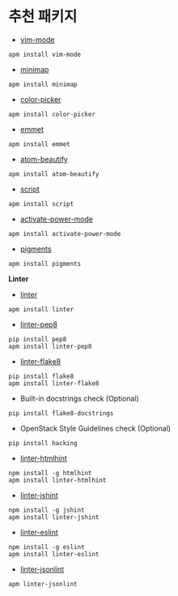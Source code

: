# 추천 패키지
* [vim-mode](https://atom.io/packages/vim-mode)
```
apm install vim-mode
```
* [minimap](https://atom.io/packages/minimap)
```
apm install minimap
```
* [color-picker](https://atom.io/packages/color-picker)
```
apm install color-picker
```
* [emmet](https://atom.io/packages/emmet)
```
apm install emmet
```
* [atom-beautify](https://atom.io/packages/atom-beautify)
```
apm install atom-beautify
```
* [script](https://atom.io/packages/script)
```
apm install script
```
* [activate-power-mode](https://atom.io/packages/activate-power-mode)
```
apm install activate-power-mode
```
* [pigments](https://atom.io/packages/pigments)
```
apm install pigments
```

**Linter**
* [linter](https://atom.io/packages/linter)
```
apm install linter
```
* [linter-pep8](https://atom.io/packages/linter-pep8)
```
pip install pep8
apm install linter-pep8
```
* [linter-flake8](https://atom.io/packages/linter-flake8)
```
pip install flake8
apm install linter-flake8
```
  * Built-in docstrings check (Optional)
  ```
  pip install flake8-docstrings
  ```
  * OpenStack Style Guidelines check (Optional)
  ```
  pip install hacking
  ```
* [linter-htmlhint](https://atom.io/packages/linter-htmlhint)
```
npm install -g htmlhint
apm install linter-htmlhint
```
* [linter-jshint](https://atom.io/packages/linter-jshint)
```
npm install -g jshint
apm install linter-jshint
```
* [linter-eslint](https://atom.io/packages/linter-eslint)
```
npm install -g eslint
apm install linter-eslint
```
* [linter-jsonlint](https://atom.io/packages/linter-jsonlint)
```
apm linter-jsonlint
```
